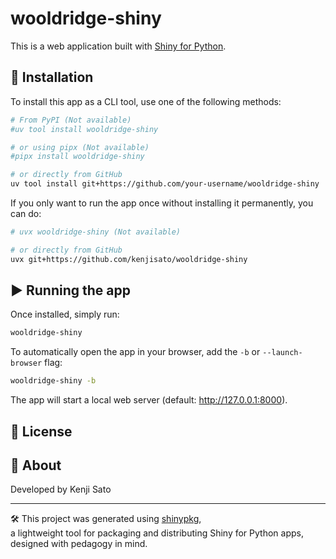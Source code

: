 # wooldridge-shiny

This is a web application built with [Shiny for Python](https://shiny.posit.co/py/).

## 🚀 Installation

To install this app as a CLI tool, use one of the following methods:

```bash
# From PyPI (Not available)
#uv tool install wooldridge-shiny

# or using pipx (Not available)
#pipx install wooldridge-shiny

# or directly from GitHub
uv tool install git+https://github.com/your-username/wooldridge-shiny
```

If you only want to run the app once without installing it permanently, you can do:

```bash
# uvx wooldridge-shiny (Not available)

# or directly from GitHub
uvx git+https://github.com/kenjisato/wooldridge-shiny
```

## ▶️ Running the app

Once installed, simply run:

```bash
wooldridge-shiny
```

To automatically open the app in your browser, add the `-b` or `--launch-browser` flag:

```bash
wooldridge-shiny -b
```

The app will start a local web server (default: http://127.0.0.1:8000).

## 📄 License



## 🙋 About

Developed by Kenji Sato  


---

🛠️ This project was generated using [shinypkg](https://github.com/kenjisato/shinypkg),  
a lightweight tool for packaging and distributing Shiny for Python apps, designed with pedagogy in mind.